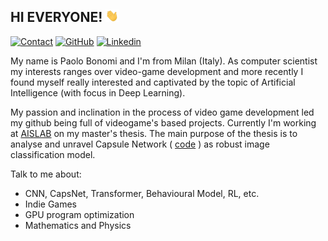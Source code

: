 ## HI EVERYONE! <img src="https://raw.githubusercontent.com/ABSphreak/ABSphreak/master/gifs/Hi.gif" height="20px">

[![Contact](https://img.shields.io/badge/Contact-eMail-success)](mailto:paolo.bonomi@studenti.unimi.it)
[![GitHub](https://img.shields.io/badge/Support%20at-GitHub-blueviolet)](https://github.com/bonomip) [![Linkedin](https://img.shields.io/badge/My%20profile-Linkedin-blue)](https://www.linkedin.com/in/pbonomi/) 
 

My name is Paolo Bonomi and I'm from Milan (Italy). As computer scientist my interests ranges over video-game development and more recently I found myself really interested and captivated by the topic of Artificial Intelligence (with focus in Deep Learning).

My passion and inclination in the process of video game development led my github being full of videogame's based projects.
Currently I'm working at [AISLAB](https://ais-lab.di.unimi.it/) on my master's thesis. The main purpose of the thesis is to analyse and unravel Capsule Network ( [code](https://github.com/bonomip/CapsNetwork) ) as robust image classification model.

Talk to me about:
- CNN, CapsNet, Transformer, Behavioural Model, RL, etc.
- Indie Games
- GPU program optimization
- Mathematics and Physics
